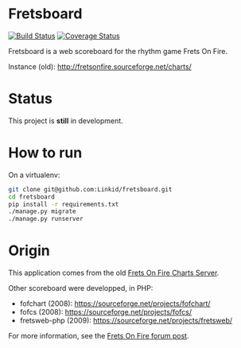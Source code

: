 Fretsboard
==========

[![Build Status](https://travis-ci.org/Linkid/fretsboard.svg?branch=master)](https://travis-ci.org/Linkid/fretsboard)
[![Coverage Status](https://coveralls.io/repos/github/Linkid/fretsboard/badge.svg?branch=master)](https://coveralls.io/github/Linkid/fretsboard?branch=master)

Fretsboard is a web scoreboard for the rhythm game Frets On Fire.

Instance (old): http://fretsonfire.sourceforge.net/charts/


Status
======

This project is **still** in development.


How to run
==========

On a virtualenv:

```bash
git clone git@github.com:Linkid/fretsboard.git
cd fretsboard
pip install -r requirements.txt
./manage.py migrate
./manage.py runserver
```


Origin
======

This application comes from the old [Frets On Fire Charts Server](https://sourceforge.net/projects/fretsonfire/files/fretsonfire-chartserver/).

Other scoreboard were developped, in PHP:
- fofchart (2008): https://sourceforge.net/projects/fofchart/
- fofcs (2008): https://sourceforge.net/projects/fofcs/
- fretsweb-php (2009): https://sourceforge.net/projects/fretsweb/

For more information, see the [Frets On Fire forum post](http://www.fretsonfire.net/forums/viewtopic.php?f=21&t=28485).
